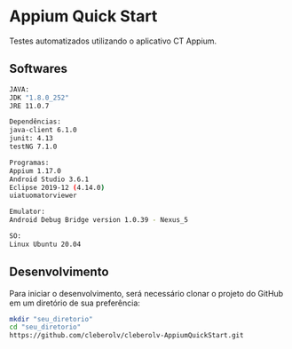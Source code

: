 # Appium Quick Start

Testes automatizados utilizando o aplicativo CT Appium. 

## Softwares

```bash
JAVA:
JDK "1.8.0_252"
JRE 11.0.7

Dependências:
java-client 6.1.0
junit: 4.13
testNG 7.1.0

Programas:
Appium 1.17.0
Android Studio 3.6.1
Eclipse 2019-12 (4.14.0)
uiatuomatorviewer

Emulator:
Android Debug Bridge version 1.0.39 - Nexus_5

SO:
Linux Ubuntu 20.04
```

## Desenvolvimento

Para iniciar o desenvolvimento, será necessário clonar o projeto do GitHub em um diretório de sua preferência:

```bash
mkdir "seu_diretorio"
cd "seu_diretorio"
https://github.com/cleberolv/cleberolv-AppiumQuickStart.git
```
